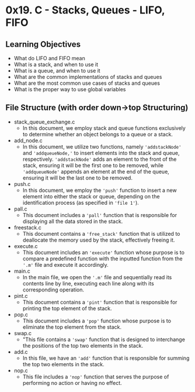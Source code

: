 # 0x19. C - Stacks, Queues - LIFO, FIFO

## Learning Objectives
- What do LIFO and FIFO mean
- What is a stack, and when to use it
- What is a queue, and when to use it
- What are the common implementations of stacks and queues
- What are the most common use cases of stacks and queues
- What is the proper way to use global variables

## File Structure (with order down->top Structuring)
- stack_queue_exchange.c
    * In this document, we employ stack and queue functions exclusively to determine whether an object belongs to a queue or a stack.
- add_node.c
    * In this document, we utilize two functions, namely `'addstackNode'` and `'addqueueNode,'` to insert elements into the stack and queue, respectively. `'addstackNode'` adds an element to the front of the stack, ensuring it will be the first one to be removed, while `'addqueueNode'` appends an element at the end of the queue, ensuring it will be the last one to be removed.
- push.c
    * In this document, we employ the `'push'` function to insert a new element into either the stack or queue, depending on the identification process (as specified in `'file 1'`).
- pall.c
    * This document includes a `'pall'` function that is responsible for displaying all the data stored in the stack.
- freestack.c
    * This document contains a `'free_stack'` function that is utilized to deallocate the memory used by the stack, effectively freeing it.
- execute.c
    * This document includes an `'execute'` function whose purpose is to compare a predefined function with the inputted function from the `'.m'` file and execute it accordingly.
- main.c 
    * In the main file, we open the `'.m'` file and sequentially read its contents line by line, executing each line along with its corresponding operation.
- pint.c
    * This document contains a `'pint'` function that is responsible for printing the top element of the stack.
- pop.c
    * This document includes a `'pop'` function whose purpose is to eliminate the top element from the stack.
- swap.c
    * "This file contains a `'swap'` function that is designed to interchange the positions of the top two elements in the stack.
- add.c 
    * In this file, we have an `'add'` function that is responsible for summing the top two elements in the stack.
- nop.c
    * This file includes a `'nop'` function that serves the purpose of performing no action or having no effect.